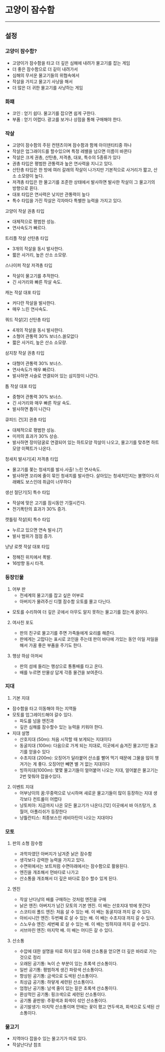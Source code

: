 # 고양이 잠수함
---
## 설정
### 고양이 잠수함?
- 고양이가 잠수함을 타고 더 깊은 심해에 내려가 물고기를 잡는 게임
- 더 좋은 잠수함으로 더 깉이 내려가서
- 심해의 무서운 물고기들의 위협속에서 
- 작살을 가지고 물고기 사냥을 해서
- 더 많은 더 귀한 물고기를 사냥하는 게임

### 화퍠
- 코인 : 얻기 쉽다. 물고기를 잡으면 쉽게 구한다.
- 부품 : 얻기 어렵다. 광고를 보거나 상점을 통해 구매해야 한다.

### 작살 
- 고양이 잠수함의 주된 컨텐츠이며 잠수함과 함께 아이덴티티중 하나 
- 작살은 업그래이드를 할수있으며 특정 레밸을 넘으면 이름이 바뀐다
- 작살은 크게 권총, 산탄총, 저격총, 대포, 특수의 5종류가 있다
- 권총 타입은 평범한 관통력과 높은 연사력을 지니고 있다.
- 산탄총 타입은 한 방에 여러 갈래의 작살이 나가지만 기본적으로 사거리가 짧고, 산소 소모량이 높다.
- 저격총 타입은 한 물고기를 조준한 상태에서 발사하면 발사한 작살이 그 물고기의 방향으로 휜다.
- 대포 타입은 연사력은 낮지만 관통력이 높다
- 특수 타입을 가진 작살은 각자마다 특별한 능력을 가지고 있다.

고양이 작살
권총 타입
- 대체적으로 평범한 성능.
- 연사속도가 빠르다.

트리플 작살
산탄총 타입
- 3개의 작살을 동시 발사한다.
- 짧은 사거리, 높은 산소 소모량.

스나이퍼 작살
저격총 타입
- 작살이 물고기를 추적한다.
- 긴 사거리와 빠른 작살 속도.

캐논 작살
대포 타입
- 커다란 작살을 발사한다.
- 매우 느린 연사속도.

쿼드 작살[2]
산탄총 타입
- 4개의 작살을 동시 발사한다.
- 소형어 관통력 30% 보너스.쓸모없다
- 짧은 사거리, 높은 산소 소모량.

삼지창 작살
권총 타입
- 대형어 관통력 30% 보너스.
- 연사속도가 매우 빠르다.
- 발사하면 사슬로 연결되어 있는 삼지창이 나간다.

톱 작살
대포 타입
- 중형어 관통력 30% 보너스.
- 긴 사거리와 매우 빠른 작살 속도.
- 발사하면 톱이 나간다

큐피드 건[3]
권총 타입
- 대체적으로 평범한 성능.
- 미끼의 효과가 30% 상승.
- 발사하면 장미덩굴로 연결되어 있는 하트모양 작살이 나오고, 물고기를 맞추면 하트 모양 이펙트가 나온다.

청새치 발사기[4]
저격총 타입
- 물고기를 쫒는 청새치를 발사.사출!
느린 연사속도.
- 발사하면 꼬리에 줄이 묶인 청새치를 발사한다. 살아있는 청새치인지는 불명이다.이래봬도 보스인데 취급이 너무하다

생선 절단기[5]
특수 타입
- 작살에 맞은 고기를 잠시동안 기절시킨다.
- 전기폭탄의 효과가 30% 증가.

캣틀링 작살[6]
특수 타입
- 누르고 있으면 연속 발사.[7]
- 발사 범위가 점점 증가.

냥냥 로켓 작살
대포 타입
- 정해진 위치에서 폭발.
- 16방향 동시 타격.

###  등장인물
1) 어부 판
    - 전세계의 물고기를 잡고 싶은 어부로
    - 아버지가 물려주신 디젤 잠수함 오토를 몰고 다닌다.
  - 모토를 수리하여 더 깊은 곳에서 아무도 알지 못하는 물고기를 잡는게 꿈이다.

2) 여사친 포도
    - 판의 친구로 물고기를 주면 가족들에게 요리를 해준다.
    - 판에게는 고맙다는 표시로 코인을 주는데 판이 바다에 가있는 동안 이일 저일을 해서 가꿈 좋은 부품을 주기도 한다. 
 
3) 행상 하삼 아저씨
    - 판의 섬에 들리는 행상으로 통통배를 타고 온다.
    - 배를 누르면 만물상 답게 각종 물건을 보여준다.

### 지대
1) 기본 지대
  - 잠수함을 타고 이동해야 하는 지역들
  - 모토를 업그레이드해야 갈수 있다.
    - 파도를 넘을 엔진과
    - 깊은 심해를 잠수할수 있는 능력을 키워야 한다. 
  - 지대 설명
    - 산호지대 (50m): 처음 시작할 때 보게되는 지대이다
    - 동굴지대 (100m): 다음으로 가게 되는 지대로, 이곳에서 숨겨진 물고기인 돌고기를 얻을수 있다
    - 수초지대 (200m): 오징어가 달라붙어 산소를 빨어 먹기 때문에 그물을 많이 챙겨가는 게 좋다. 오징어만 빼면 별 거 없는 지대이다
    - 빙하지대(1000m): 몇몇 물고기들이 얼어붙어 나오는 지대, 얼어붙은 물고기는 2번 맞춰야 잡을수있다.

2) 이벤트 지대 
    - 어부냥이의 꿈:무중력으로 낚시하며 새로운 물고기들이 많이 등장하는 지대 생각보다 컨트롤이 어렵다
    - 냥토피아: 지금까지 나온 모든 물고기가 나온다.[12] 이곳에서 바 아즈탕가, 초월어, 아폴리쉬가 등장한다
    - 냥틀란티스: 최종보스인 레비아탄이 나오는 지대이다

### 모토
1) 판의 소형 잠수함
    - 과학자였던 아버지가 남겨준 낡은 잠수함
    - 생각보다 강력한 능력을 가지고 있다.
    - 수면위에서는 보트처럼 수면아래에서는 잠수함으로 활용된다.
    - 엔진을 개조해서 먼바다로 나가고
    - 산소통을 개조해서 더 깊은 바다로 잠수 할수 있게 된다.

2) 엔진
    - 작살 난다냥의 배를 구매하는 것처럼 엔진을 구매
    - 낡은 엔진: 아버지가 남긴 모토의 기본 엔진. 이 배는 산호지대 밖에 못간다
    - 스코티쉬 폴드 엔진: 처음 살 수 있는 배. 이 배는 동굴지대 까지 갈 수 있다.
    - 아비시니안 엔진: 두번째 로 살 수 있는 배. 이 배는 수초지대 까지 갈 수 있다.
    - 스노우슈 엔진: 세번째 로 살 수 있는 배. 이 배는 빙하지대 까지 갈 수있다.
    - 서브마린 엔진: 마지막 배. 이 배는 어디든 갈 수 있다.  

3) 산소통
    - 수압에 대한 설명을 따로 하지 않고 아래 산소통을 얻으면 더 깊은 바라로 가는 것으로 정리
    - 오래된 공기통: 녹이 슨 부분이 있는 초록색 산소통이다.
    - 일반 공기통: 평범하게 생긴 파랑색 산소통이다.
    - 향상된 공기통: 금색으로 도색된 산소통이다.
    - 최상급 공기통: 하얗게 세련된 산소통이다.
    - 엄청난 공기통: 남색 줄이 있는 짙은 초록색 산소통이다.
    - 환상적인 공기통: 핑크색으로 세련된 산소통이다.
    - 공기통 끝판왕: 주황색과 회색이 섞인 산소통이다.
    - 공기발생기: 마지막 산소통이며 안에는 꽃이 폈고 연두색과, 회색으로 도색된 산소통이다.

### 물고기 
- 지역마다 잡을수 있는 물고기가 따로 있다.
- 작살난다냥 참조

